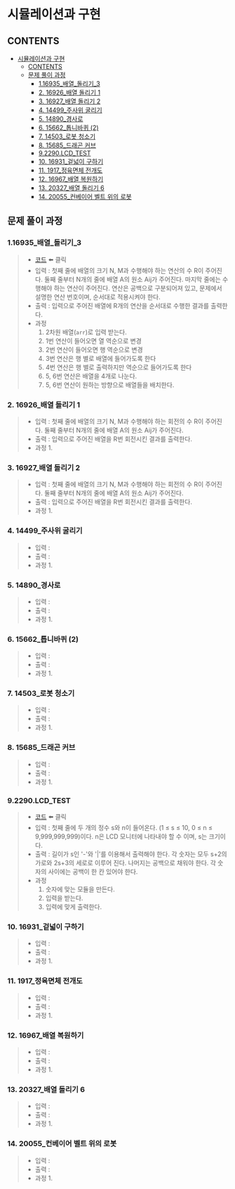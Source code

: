 # 시뮬레이션과 구현

## CONTENTS

- [시뮬레이션과 구현](#시뮬레이션과-구현)
  - [CONTENTS](#contents)
  - [문제 풀이 과정](#문제-풀이-과정)
    - [1.16935_배열_돌리기_3](#116935_배열_돌리기_3)
    - [2. 16926_배열 돌리기 1](#2-16926_배열-돌리기-1)
    - [3. 16927_배열 돌리기 2](#3-16927_배열-돌리기-2)
    - [4. 14499_주사위 굴리기](#4-14499_주사위-굴리기)
    - [5. 14890_경사로](#5-14890_경사로)
    - [6. 15662_톱니바퀴 (2)](#6-15662_톱니바퀴-2)
    - [7. 14503_로봇 청소기](#7-14503_로봇-청소기)
    - [8. 15685_드래곤 커브](#8-15685_드래곤-커브)
    - [9.2290.LCD_TEST](#92290lcd_test)
    - [10.  16931_겉넓이 구하기](#10--16931_겉넓이-구하기)
    - [11. 1917_정육면체 전개도](#11-1917_정육면체-전개도)
    - [12. 16967_배열 복원하기](#12-16967_배열-복원하기)
    - [13. 20327_배열 돌리기 6](#13-20327_배열-돌리기-6)
    - [14. 20055_컨베이어 벨트 위의 로봇](#14-20055_컨베이어-벨트-위의-로봇)

## 문제 풀이 과정

### 1.16935_배열_돌리기_3

> - [코드](16935_%EB%B0%B0%EC%97%B4%20%EB%8F%8C%EB%A6%AC%EA%B8%B0%203.py) ⬅️ 클릭
> - 입력 : 첫째 줄에 배열의 크기 N, M과 수행해야 하는 연산의 수 R이 주어진다.
>   둘째 줄부터 N개의 줄에 배열 A의 원소 Aij가 주어진다.
>   마지막 줄에는 수행해야 하는 연산이 주어진다. 연산은 공백으로 구분되어져 있고, 문제에서 설명한 연산 번호이며, 순서대로 적용시켜야 한다.
> - 출력 : 입력으로 주어진 배열에 R개의 연산을 순서대로 수행한 결과를 출력한다.
> - 과정
>   1. 2차원 배열(`arr`)로 입력 받는다.
>   2. 1번 연산이 들어오면 열 역순으로 변경
>   3. 2번 연산이 들어오면 행 역순으로 변경
>   4. 3번 연산은 행 별로 배열에 들어가도록 한다
>   5. 4번 연산은 행 별로 출력하지만 역순으로 들어가도록 한다
>   6. 5, 6번 연산은 배열을 4개로 나눈다.
>   7. 5, 6번 연산이 원하는 방향으로 배열들을 배치한다.

### 2. 16926_배열 돌리기 1
> - 입력 : 첫째 줄에 배열의 크기 N, M과 수행해야 하는 회전의 수 R이 주어진다.
>   둘째 줄부터 N개의 줄에 배열 A의 원소 Aij가 주어진다.
> - 출력 : 입력으로 주어진 배열을 R번 회전시킨 결과를 출력한다.
> - 과정
>   1. 

### 3. 16927_배열 돌리기 2

> - 입력 : 첫째 줄에 배열의 크기 N, M과 수행해야 하는 회전의 수 R이 주어진다.
>   둘째 줄부터 N개의 줄에 배열 A의 원소 Aij가 주어진다.
> - 출력 : 입력으로 주어진 배열을 R번 회전시킨 결과를 출력한다.
> - 과정
>   1. 

### 4. 14499_주사위 굴리기

> - 입력 : 
> - 출력 : 
> - 과정
>   1. 

### 5. 14890_경사로

> - 입력 : 
> - 출력 : 
> - 과정
>   1. 

### 6. 15662_톱니바퀴 (2)

> - 입력 : 
> - 출력 : 
> - 과정
>   1. 

### 7. 14503_로봇 청소기

> - 입력 : 
> - 출력 : 
> - 과정
>   1. 

### 8. 15685_드래곤 커브

> - 입력 : 
> - 출력 : 
> - 과정
>   1. 

### 9.2290.LCD_TEST

> - [코드](./2290_LCD%20Test.py) ⬅️ 클릭
> - 입력 : 첫째 줄에 두 개의 정수 s와 n이 들어온다. (1 ≤ s ≤ 10, 0 ≤ n ≤ 9,999,999,999)이다. n은 LCD 모니터에 나타내야 할 수 이며, s는 크기이다.
> - 출력 : 길이가 s인 '-'와 '|'를 이용해서 출력해야 한다. 각 숫자는 모두 s+2의 가로와 2s+3의 세로로 이루어 진다. 나머지는 공백으로 채워야 한다. 각 숫자의 사이에는 공백이 한 칸 있어야 한다.
> - 과정
>   1. 숫자에 맞는 모듈을 만든다.
>   2. 입력을 받는다.
>   3. 입력에 맞게 출력한다.

### 10.  16931_겉넓이 구하기

> - 입력 : 
> - 출력 : 
> - 과정
>   1. 

### 11. 1917_정육면체 전개도

> - 입력 : 
> - 출력 : 
> - 과정
>   1. 

### 12. 16967_배열 복원하기

> - 입력 : 
> - 출력 : 
> - 과정
>   1. 

### 13. 20327_배열 돌리기 6

> - 입력 : 
> - 출력 : 
> - 과정
>   1. 

### 14. 20055_컨베이어 벨트 위의 로봇

> - 입력 : 
> - 출력 : 
> - 과정
>   1. 